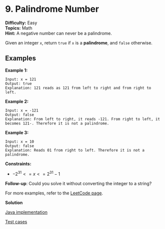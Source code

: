 # 9. Palindrome Number

**Difficulty:** Easy    
**Topics:** Math    
**Hint:** A negative number can never be a palindrome.

Given an integer `x`, return `true` if `x` is a **palindrome**, and `false` otherwise.

## Examples

**Example 1:**

```
Input: x = 121
Output: true
Explanation: 121 reads as 121 from left to right and from right to left.
```

**Example 2:**

```
Input: x = -121
Output: false
Explanation: From left to right, it reads -121. From right to left, it becomes 121-. Therefore it is not a palindrome.
```

**Example 3:**

```
Input: x = 10
Output: false
Explanation: Reads 01 from right to left. Therefore it is not a palindrome.
```

**Constraints:**

* $-2^{31} <= x <= 2^{31} - 1$

**Follow-up**: Could you solve it without converting the integer to a string?

For more examples, refer to the [LeetCode page](https://leetcode.com/problems/palindrome-number/).

**Solution**

[Java implementation](./PalindromeNumber.java)

[Test cases](../../../../../../../../test/java/com/jpsantq/leetcode/problems/basic/b_0009_palindrome_number/PalindromeNumberTest.java)